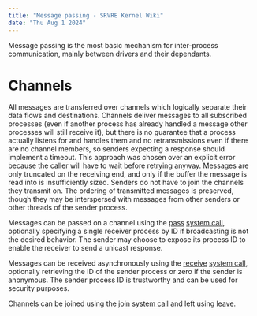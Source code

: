 ```yaml
---
title: "Message passing - SRVRE Kernel Wiki"
date: "Thu Aug 1 2024"
---
```


Message passing is the most basic mechanism for inter-process communication,
mainly between drivers and their dependants.

Channels
========

All messages are transferred over channels which logically separate their data
flows and destinations. Channels deliver messages to all subscribed processes
(even if another process has already handled a message other processes will
still receive it), but there is no guarantee that a process actually listens
for and handles them and no retransmissions even if there are no channel
members, so senders expecting a response should implement a timeout. This
approach was chosen over an explicit error because the caller will have to wait
before retrying anyway. Messages are only truncated on the receiving end, and
only if the buffer the message is read into is insufficiently sized. Senders do
not have to join the channels they transmit on. The ordering of transmitted
messages is preserved, though they may be interspersed with messages from other
senders or other threads of the sender process.

Messages can be passed on a channel using the
[pass](/md/srvre/kernel/wiki/syscalls.md#join-100010) [system
call](/md/srvre/kernel/wiki/syscalls.md), optionally specifying a single
receiver process by ID if broadcasting is not the desired behavior. The sender
may choose to expose its process ID to enable the receiver to send a unicast
response.

Messages can be received asynchronously using the
[receive](/md/srvre/kernel/wiki/syscalls.md#receive-100011) [system
call](/md/srvre/kernel/wiki/syscalls.md), optionally retrieving the ID of the
sender process or zero if the sender is anonymous. The sender process ID is trustworthy and can be used for security purposes.

Channels can be joined using the
[join](/md/srvre/kernel/wiki/syscalls.md#join-100008) [system
call](/md/srvre/kernel/wiki/syscalls.md) and left using
[leave](/md/srvre/kernel/wiki/syscalls.md#leave-100009).
